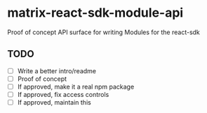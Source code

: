 # matrix-react-sdk-module-api
Proof of concept API surface for writing Modules for the react-sdk

## TODO

* [ ] Write a better intro/readme
* [ ] Proof of concept
* [ ] If approved, make it a real npm package
* [ ] If approved, fix access controls
* [ ] If approved, maintain this
